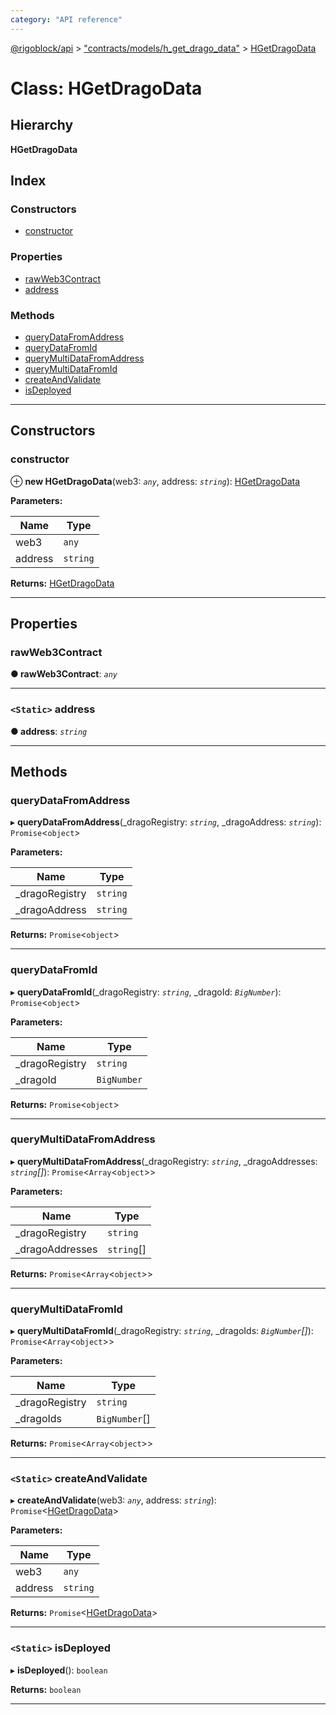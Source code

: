 ```yaml
---
category: "API reference"
---
```



[@rigoblock/api](../quick_start.md) > ["contracts/models/h_get_drago_data"](../modules/_contracts_models_h_get_drago_data_.md) > [HGetDragoData](../classes/_contracts_models_h_get_drago_data_.hgetdragodata.md)

# Class: HGetDragoData

## Hierarchy

**HGetDragoData**

## Index

### Constructors

* [constructor](_contracts_models_h_get_drago_data_.hgetdragodata.md#constructor)

### Properties

* [rawWeb3Contract](_contracts_models_h_get_drago_data_.hgetdragodata.md#rawweb3contract)
* [address](_contracts_models_h_get_drago_data_.hgetdragodata.md#address)

### Methods

* [queryDataFromAddress](_contracts_models_h_get_drago_data_.hgetdragodata.md#querydatafromaddress)
* [queryDataFromId](_contracts_models_h_get_drago_data_.hgetdragodata.md#querydatafromid)
* [queryMultiDataFromAddress](_contracts_models_h_get_drago_data_.hgetdragodata.md#querymultidatafromaddress)
* [queryMultiDataFromId](_contracts_models_h_get_drago_data_.hgetdragodata.md#querymultidatafromid)
* [createAndValidate](_contracts_models_h_get_drago_data_.hgetdragodata.md#createandvalidate)
* [isDeployed](_contracts_models_h_get_drago_data_.hgetdragodata.md#isdeployed)

---

## Constructors

<a id="constructor"></a>

###  constructor

⊕ **new HGetDragoData**(web3: *`any`*, address: *`string`*): [HGetDragoData](_contracts_models_h_get_drago_data_.hgetdragodata.md)

**Parameters:**

| Name | Type |
| ------ | ------ |
| web3 | `any` |
| address | `string` |

**Returns:** [HGetDragoData](_contracts_models_h_get_drago_data_.hgetdragodata.md)

___

## Properties

<a id="rawweb3contract"></a>

###  rawWeb3Contract

**● rawWeb3Contract**: *`any`*

___
<a id="address"></a>

### `<Static>` address

**● address**: *`string`*

___

## Methods

<a id="querydatafromaddress"></a>

###  queryDataFromAddress

▸ **queryDataFromAddress**(_dragoRegistry: *`string`*, _dragoAddress: *`string`*): `Promise`<`object`>

**Parameters:**

| Name | Type |
| ------ | ------ |
| _dragoRegistry | `string` |
| _dragoAddress | `string` |

**Returns:** `Promise`<`object`>

___
<a id="querydatafromid"></a>

###  queryDataFromId

▸ **queryDataFromId**(_dragoRegistry: *`string`*, _dragoId: *`BigNumber`*): `Promise`<`object`>

**Parameters:**

| Name | Type |
| ------ | ------ |
| _dragoRegistry | `string` |
| _dragoId | `BigNumber` |

**Returns:** `Promise`<`object`>

___
<a id="querymultidatafromaddress"></a>

###  queryMultiDataFromAddress

▸ **queryMultiDataFromAddress**(_dragoRegistry: *`string`*, _dragoAddresses: *`string`[]*): `Promise`<`Array`<`object`>>

**Parameters:**

| Name | Type |
| ------ | ------ |
| _dragoRegistry | `string` |
| _dragoAddresses | `string`[] |

**Returns:** `Promise`<`Array`<`object`>>

___
<a id="querymultidatafromid"></a>

###  queryMultiDataFromId

▸ **queryMultiDataFromId**(_dragoRegistry: *`string`*, _dragoIds: *`BigNumber`[]*): `Promise`<`Array`<`object`>>

**Parameters:**

| Name | Type |
| ------ | ------ |
| _dragoRegistry | `string` |
| _dragoIds | `BigNumber`[] |

**Returns:** `Promise`<`Array`<`object`>>

___
<a id="createandvalidate"></a>

### `<Static>` createAndValidate

▸ **createAndValidate**(web3: *`any`*, address: *`string`*): `Promise`<[HGetDragoData](_contracts_models_h_get_drago_data_.hgetdragodata.md)>

**Parameters:**

| Name | Type |
| ------ | ------ |
| web3 | `any` |
| address | `string` |

**Returns:** `Promise`<[HGetDragoData](_contracts_models_h_get_drago_data_.hgetdragodata.md)>

___
<a id="isdeployed"></a>

### `<Static>` isDeployed

▸ **isDeployed**(): `boolean`

**Returns:** `boolean`

___

